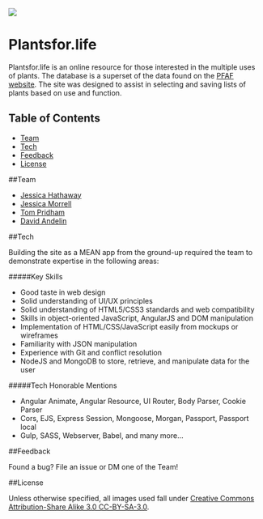 ![](https://images.unsplash.com/photo-1430933964450-0aefb85717c8?crop=entropy&fit=crop&fm=jpg&h=950&ixjsv=2.1.0&ixlib=rb-0.3.5&q=80&w=1925)

# Plantsfor.life

Plantsfor.life is an online resource for those interested in the multiple uses
of plants.  The database is a superset of the data found on the [PFAF website](http://pfaf.org/user/Default.aspx).
The site was designed to assist in selecting and saving lists of plants based
 on use and function.

## Table of Contents

-   [Team](#Team)
-   [Tech](#Tech)
-   [Feedback](#Feedback)
-   [License](#License)

##Team

-   [Jessica Hathaway](https://github.com/hathawayjess)
-   [Jessica Morrell](https://github.com/jessicamorrell)
-   [Tom Pridham](https://github.com/TomPridham)
-   [David Andelin](https://github.com/bda9)

##Tech

Building the site as a MEAN app from the ground-up required the team to
 demonstrate expertise in the following areas:

#####Key Skills

-   Good taste in web design
-   Solid understanding of UI/UX principles
-   Solid understanding of HTML5/CSS3 standards and web compatibility
-   Skills in object-oriented JavaScript, AngularJS and DOM manipulation
-   Implementation of HTML/CSS/JavaScript easily from mockups or wireframes
-   Familiarity with JSON manipulation
-   Experience with Git and conflict resolution
-   NodeJS and MongoDB to store, retrieve, and manipulate data for the user

#####Tech Honorable Mentions

-   Angular Animate, Angular Resource, UI Router, Body Parser, Cookie Parser
-   Cors, EJS, Express Session, Mongoose, Morgan, Passport, Passport local
-   Gulp, SASS, Webserver, Babel, and many more...

##Feedback

Found a bug?  File an issue or DM one of the Team!

##License

Unless otherwise specified, all images used fall under [Creative Commons
 Attribution-Share Alike 3.0 CC-BY-SA-3.0](http://creativecommons.org/licenses/by-sa/3.0/).
